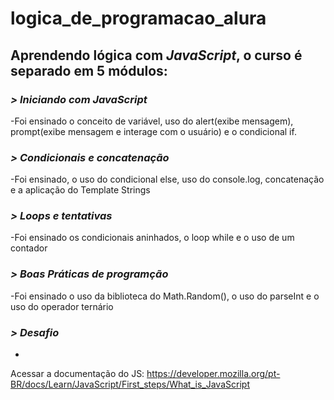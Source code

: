 # logica_de_programacao_alura
## Aprendendo lógica com *JavaScript*, o curso é separado em 5 módulos:
### *> Iniciando com JavaScript*
-Foi ensinado o conceito de variável, uso do alert(exibe mensagem), prompt(exibe mensagem e interage com o usuário) e o condicional if.
### *> Condicionais e concatenação*
-Foi ensinado, o uso do condicional else, uso do console.log, concatenação e a aplicação do Template Strings
### *> Loops e tentativas*
-Foi ensinado os condicionais aninhados, o loop while e o uso de um contador
### *> Boas Práticas de programção*
-Foi ensinado o uso da biblioteca do Math.Random(), o uso do parseInt e o uso do operador ternário
### *> Desafio*
-

Acessar a documentação do JS: https://developer.mozilla.org/pt-BR/docs/Learn/JavaScript/First_steps/What_is_JavaScript

